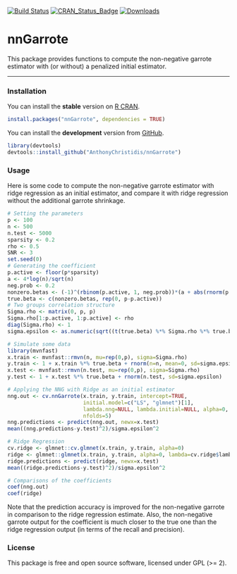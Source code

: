 
[![Build Status](https://travis-ci.com/AnthonyChristidis/nnGarrote.svg?branch=master)](https://travis-ci.com/AnthonyChristidis/nnGarrote) [![CRAN\_Status\_Badge](http://www.r-pkg.org/badges/version/nnGarrote)](https://cran.r-project.org/package=nnGarrote) [![Downloads](http://cranlogs.r-pkg.org/badges/nnGarrote)](https://cran.r-project.org/package=nnGarrote)

nnGarrote
=====

This package provides functions to compute the non-negative garrote estimator with (or without) a penalized initial estimator.

------------------------------------------------------------------------

### Installation

You can install the **stable** version on [R CRAN](https://cran.r-project.org/package=nnGarrote).

``` r
install.packages("nnGarrote", dependencies = TRUE)
```

You can install the **development** version from [GitHub](https://github.com/AnthonyChristidis/nnGarrote).

``` r
library(devtools)
devtools::install_github("AnthonyChristidis/nnGarrote")
```

### Usage

Here is some code to compute the non-negative garrote estimator with ridge regression as an initial estimator, and compare it with ridge regression without the additional garrote shrinkage.

``` r
# Setting the parameters
p <- 100
n <- 500
n.test <- 5000
sparsity <- 0.2
rho <- 0.5
SNR <- 3
set.seed(0)
# Generating the coefficient
p.active <- floor(p*sparsity)
a <- 4*log(n)/sqrt(n)
neg.prob <- 0.2
nonzero.betas <- (-1)^(rbinom(p.active, 1, neg.prob))*(a + abs(rnorm(p.active)))
true.beta <- c(nonzero.betas, rep(0, p-p.active))
# Two groups correlation structure
Sigma.rho <- matrix(0, p, p)
Sigma.rho[1:p.active, 1:p.active] <- rho
diag(Sigma.rho) <- 1
sigma.epsilon <- as.numeric(sqrt((t(true.beta) %*% Sigma.rho %*% true.beta)/SNR))

# Simulate some data
library(mvnfast)
x.train <- mvnfast::rmvn(n, mu=rep(0,p), sigma=Sigma.rho)
y.train <- 1 + x.train %*% true.beta + rnorm(n=n, mean=0, sd=sigma.epsilon)
x.test <- mvnfast::rmvn(n.test, mu=rep(0,p), sigma=Sigma.rho)
y.test <- 1 + x.test %*% true.beta + rnorm(n.test, sd=sigma.epsilon)

# Applying the NNG with Ridge as an initial estimator
nng.out <- cv.nnGarrote(x.train, y.train, intercept=TRUE,
                        initial.model=c("LS", "glmnet")[1],
                        lambda.nng=NULL, lambda.initial=NULL, alpha=0,
                        nfolds=5)
nng.predictions <- predict(nng.out, newx=x.test)
mean((nng.predictions-y.test)^2)/sigma.epsilon^2

# Ridge Regression
cv.ridge <- glmnet::cv.glmnet(x.train, y.train, alpha=0)
ridge <- glmnet::glmnet(x.train, y.train, alpha=0, lambda=cv.ridge$lambda.min)
ridge.predictions <- predict(ridge, newx=x.test)
mean((ridge.predictions-y.test)^2)/sigma.epsilon^2

# Comparisons of the coefficients
coef(nng.out)
coef(ridge)
```

Note that the prediction accuracy is improved for the non-negative garrote in comparison to the ridge regression estimate. Also, the non-negative garrote output for the coefficient is much closer to the true one than the ridge regression output (in terms of the recall and precision).

### License

This package is free and open source software, licensed under GPL (&gt;= 2).
